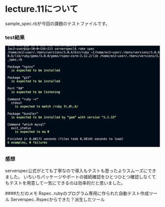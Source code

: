 # lecture.11について

sample_spec.rbが今回の課題のテストファイルです。

### test結果
![テスト結果確認](images/test.png)

### 感想
serverspec公式がとても丁寧なので導入もテストも思ったよりスムーズにできました。
いちいちパッケージやポートの接続確認をひとつひとつ確認しなくてもテストを用意して一気にできるのは効率的だと思いました。

####ただのメモ
Rspec..rubyのプログラム専用に作られた自動テスト作成ツール
Serverspec..Rspecからできた？派生したツール